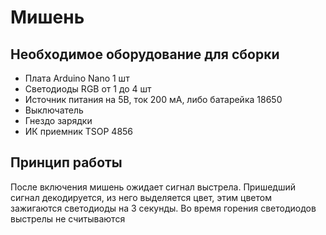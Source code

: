# Мишень
## Необходимое оборудование для сборки
* Плата Arduino Nano 1 шт
* Светодиоды RGB от 1 до 4 шт
* Источник питания на 5В, ток 200 мА, либо батарейка 18650
* Выключатель
* Гнездо зарядки
* ИК приемник TSOP 4856

## Принцип работы
После включения мишень ожидает сигнал выстрела. Пришедший сигнал декодируется, из него выделяется цвет, этим цветом зажигаются светодиоды на 3 секунды. Во время горения светодиодов выстрелы не считываются

